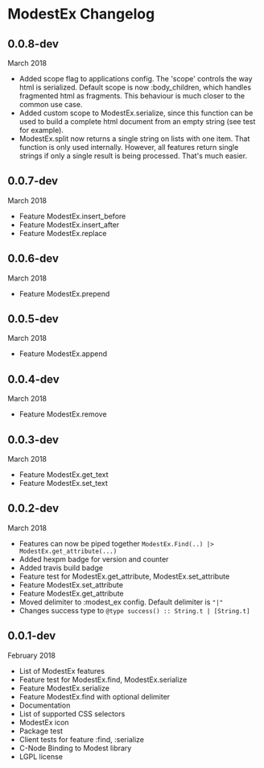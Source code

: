 # ModestEx Changelog

## 0.0.8-dev

March 2018

- Added scope flag to applications config. The 'scope' controls the way html is serialized. Default scope is now :body_children, which handles fragmented html as fragments. This behaviour is much closer to the common use case.
- Added custom scope to ModestEx.serialize, since this function can be used to build a complete html document from an empty string (see test for example).
- ModestEx.split now returns a single string on lists with one item. That function is only used internally. However, all features return single strings if only a single result is being processed. That's much easier.

## 0.0.7-dev

March 2018

- Feature ModestEx.insert_before
- Feature ModestEx.insert_after
- Feature ModestEx.replace

## 0.0.6-dev

March 2018

- Feature ModestEx.prepend

## 0.0.5-dev

March 2018

- Feature ModestEx.append

## 0.0.4-dev

March 2018

- Feature ModestEx.remove

## 0.0.3-dev

March 2018

- Feature ModestEx.get_text
- Feature ModestEx.set_text

## 0.0.2-dev

March 2018

- Features can now be piped together `ModestEx.Find(..) |> ModestEx.get_attribute(...)`
- Added hexpm badge for version and counter
- Added travis build badge
- Feature test for ModestEx.get_attribute, ModestEx.set_attribute
- Feature ModestEx.set_attribute
- Feature ModestEx.get_attribute
- Moved delimiter to :modest_ex config. Default delimiter is `"|"`
- Changes success type to `@type success() :: String.t | [String.t]`

## 0.0.1-dev

February 2018

- List of ModestEx features
- Feature test for ModestEx.find, ModestEx.serialize
- Feature ModestEx.serialize
- Feature ModestEx.find with optional delimiter
- Documentation
- List of supported CSS selectors
- ModestEx icon
- Package test
- Client tests for feature :find, :serialize
- C-Node Binding to Modest library
- LGPL license